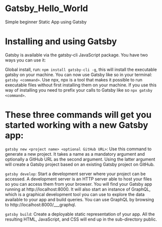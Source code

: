 # Gatsby_Hello_World
Simple beginner Static App using Gatsby

# Installing and using Gatsby
Gatsby is available via the gatsby-cli JavaScript package. You have two ways you can use it:

Global install, run:
```npm install gatsby-cli -g```, this will install the executable gatsby on your machine. You can now use Gatsby like so in your terminal: ```gatsby <command>```.
Use npx, npx is a tool that makes it possible to run executable files without first installing them on your machine. If you use this way of installing you need to prefix your calls to Gatsby like so ```npx gatsby <command>```.

# These three commands will get you started working with a new Gatsby app:

```gatsby new <project name> <optional GitHub URL>```: Use this command to generate a new project. It takes a name as a mandatory argument and optionally a GitHub URL as the second argument. Using the latter argument will create a Gatsby project based on an existing Gatsby project on GitHub.

```gatsby develop```: Start a development server where your project can be accessed. A development server is an HTTP server able to host your files so you can access them from your browser. You will find your Gatsby app running at http://localhost:8000. It will also start an instance of GraphQL, which is a graphical development tool you can use to explore the data available to your app and build queries. You can use GraphQL by browsing to http://localhost:8000/___graphql.

```gatsby build```: Create a deployable static representation of your app. All the resulting HTML, JavaScript, and CSS will end up in the sub-directory public.
